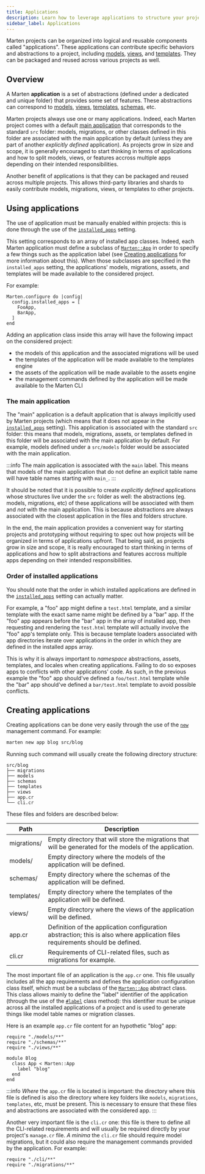 ```yaml
---
title: Applications
description: Learn how to leverage applications to structure your projects.
sidebar_label: Applications
---
```


Marten projects can be organized into logical and reusable components called "applications". These applications can contribute specific behaviors and abstractions to a project, including [models](../models-and-databases), [views](../views-and-http), and [templates](../templates). They can be packaged and reused across various projects as well.

## Overview

A Marten **application** is a set of abstractions (defined under a dedicated and unique folder) that provides some set of features. These abstractions can correspond to [models](../models-and-databases), [views](../views-and-http), [templates](../templates), [schemas](../schemas/), etc.

Marten projects always use one or many applications. Indeed, each Marten project comes with a default [main application](#the-main-application) that corresponds to the standard `src` folder: models, migrations, or other classes defined in this folder are associated with the main application by default (unless they are part of another _explicitly defined_ application). As projects grow in size and scope, it is generally encouraged to start thinking in terms of applications and how to split models, views, or features accross multiple apps depending on their intended responsibilities.

Another benefit of applications is that they can be packaged and reused across multiple projects. This allows third-party libraries and shards to easily contribute models, migrations, views, or templates to other projects.

## Using applications

The use of application must be manually enabled within projects: this is done through the use of the [`installed_apps`](./reference/settings#installedapps) setting.

This setting corresponds to an array of installed app classes. Indeed, each Marten application must define a subclass of [`Marten::App`](pathname:///api/Marten/App.html) in order to specify a few things such as the application label (see [Creating applications](#creating-applications) for more information about this). When those subclasses are specified in the `installed_apps` setting, the applications' models, migrations, assets, and templates will be made available to the considered project.

For example:

```crystal
Marten.configure do |config|
  config.installed_apps = [
    FooApp,
    BarApp,
  ]
end
```

Adding an application class inside this array will have the following impact on the considered project:

* the models of this application and the associated migrations will be used
* the templates of the application will be made available to the templates engine
* the assets of the application will be made available to the assets engine
* the management commands defined by the application will be made available to the Marten CLI

### The main application

The "main" application is a default application that is always implicitly used by Marten projects (which means that it does not appear in the [`installed_apps`](./reference/settings#installedapps) setting). This application is associated with the standard `src` folder: this means that models, migrations, assets, or templates defined in this folder will be associated with the main application by default. For example, models defined under a `src/models` folder would be associated with the main application.

:::info
The main application is associated with the `main` label. This means that models of the main application that do not define an explicit table name will have table names starting with `main_`.
:::

It should be noted that it is possible to create _explicitly defined_ applications whose structures live under the `src` folder as well: the abstractions (eg. models, migrations, etc) of these applications will be associated with them and _not_ with the main application. This is because abstractions are always associated with the closest application in the files and folders structure.

In the end, the main application provides a convenient way for starting projects and prototyping without requiring to spec out how projects will be organized in terms of applications upfront. That being said, as projects grow in size and scope, it is really encouraged to start thinking in terms of applications and how to split abstractions and features accross multiple apps depending on their intended responsibilities.

### Order of installed applications

You should note that the order in which installed applications are defined in the [`installed_apps`](./reference/settings#installedapps) setting can actually matter.

For example, a "foo" app might define a `test.html` template, and a similar template with the exact same name might be defined by a "bar" app. If the "foo" app appears before the "bar" app in the array of installed app, then requesting and rendering the `test.html` template will actually involve the "foo" app's template only. This is because template loaders associated with app directories iterate over applications in the order in which they are defined in the installed apps array.

This is why it is always important to _namespace_ abstractions, assets, templates, and locales when creating applications. Failing to do so exposes apps to conflicts with other applications' code. As such, in the previous example the "foo" app should've defined a `foo/test.html` template while the "bar" app should've defined a `bar/test.html` template to avoid possible conflicts.

## Creating applications

Creating applications can be done very easily through the use of the [`new`](./reference/management-commands#new) management command. For example:

```bash
marten new app blog src/blog
```

Running such command will usually create the following directory structure:

```
src/blog
├── migrations
├── models
├── schemas
├── templates
├── views
├── app.cr
└── cli.cr
```

These files and folders are described below:

| Path | Description |
| ----------- | ----------- |
| migrations/ | Empty directory that will store the migrations that will be generated for the models of the application. |
| models/ | Empty directory where the models of the application will be defined. |
| schemas/ | Empty directory where the schemas of the application will be defined. |
| templates/ | Empty directory where the templates of the application will be defined. |
| views/ | Empty directory where the views of the application will be defined. |
| app.cr | Definition of the application configuration abstraction; this is also where application files requirements should be defined. |
| cli.cr | Requirements of CLI-related files, such as migrations for example. |

The most important file of an application is the `app.cr` one. This file usually includes all the app requirements and defines the application configuration class itself, which must be a subclass of the [`Marten::App`](pathmame:///api/Marten/App.html) abstract class. This class allows mainly to define the "label" identifier of the application (through the use of the [`#label`](pathname:///api/Marten/Apps/Config.html#label(label%3AString|Symbol)-class-method) class method): this identifier must be unique across all the installed applications of a project and is used to generate things like model table names or migration classes.

Here is an example `app.cr` file content for an hypothetic "blog" app:

```crystal
require "./models/**"
require "./schemas/**"
require "./views/**"

module Blog
  class App < Marten::App
    label "blog"
  end
end
```

:::info
_Where_ the `app.cr` file is located is important: the directory where this file is defined is also the directory where key folders like `models`, `migrations`, `templates`, etc, must be present. This is necessary to ensure that these files and abstractions are associated with the considered app.
:::

Another very important file is the `cli.cr` one: this file is there to define all the CLI-related requirements and will usually be required directly by your project's `manage.cr` file. _A minima_ the `cli.cr` file should require model migrations, but it could also require the management commands provided by the application. For example:

```crystal
require "./cli/**"
require "./migrations/**"
```
